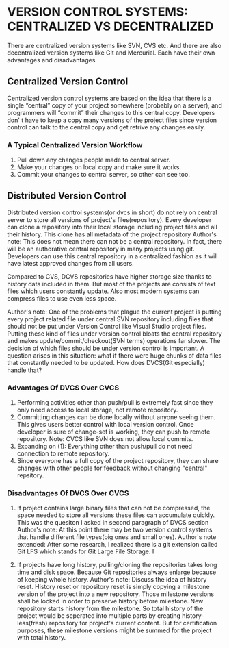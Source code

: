 # VERSION CONTROL SYSTEMS: CENTRALIZED VS DECENTRALIZED

There are centralized version systems like SVN, CVS etc. And there are also
decentralized version systems like Git and Mercurial. Each have their own
advantages and disadvantages.

## Centralized Version Control

Centralized version control systems are based on the idea that there is a
single “central” copy of your project somewhere (probably on a server), and
programmers will “commit” their changes to this central copy. Developers
don' t have to keep a copy many versions of the project files since version
control can talk to the central copy and get retrive any changes easily.

### A Typical Centralized Version Workflow

1. Pull down any changes people made to central server.
2. Make your changes on local copy and make sure it works.
3. Commit your changes to central server, so other can see too.

## Distributed Version Control

Distributed version control systems(or dvcs in short) do not rely on central
server to store all versions of project's files(repository). Every developer
can clone a repository into their local storage including project files and
all their history. This clone has all metadata of the project repository
Author's note: This does not mean there can not be a central repository. In
fact, there will be an authorative central repository in many projects using
git. Developers can use this central repository in a centralized fashion as it
will have latest approved changes from all users.

Compared to CVS, DCVS repositories have higher storage size thanks to history
data included in them. But most of the projects are consists of text files
which users constantly update. Also most modern systems can compress files to
use even less space.

Author's note:  One of the problems that plague the current project is putting
every project related file under central SVN repository including files that
should not be put under Version Control like Visual Studio project files.
Putting these kind of files under version control bloats the central repository
and makes update/commit/checkout(SVN terms) operations far slower. The decision
of which files should be under version control is important. A question
arises in this situation: what if there were huge chunks of data files that
constantly needed to be updated. How does DVCS(Git especially) handle that?

### Advantages Of DVCS Over CVCS

1. Performing activities other than push/pull is extremely fast since they only
   need access to local storage, not remote repository.
2. Committing changes can be done locally without anyone seeing them. This
   gives users better control with local version control. Once developer is
   sure of change-set is working, they can push to remote repository.
   Note: CVCS like SVN does not allow local commits.
3. Expanding on (1): Everything other than push/pull do not need connection to
   remote repository.
4. Since everyone has a full copy of the project repository, they can share
   changes with other people for feedback without changing "central" repsitory.

### Disadvantages Of DVCS Over CVCS

1. If project contains large binary files that can not be compressed, the
   space needed to store all versions these files can accumulate quickly. This
   was the quesiton I asked in second paragraph of DVCS section
   Author's note: At this point there may be two version control systems that
   handle different file types(big ones and small ones).
   Author's note extended: After some research, I realized there is a git
   extension called Git LFS which stands for Git Large File Storage. I


2. If projects have long history, pulling/cloning the repositories takes long
   time and disk space. Because Git repositories always enlarge because of
   keeping whole history.
   Author's note: Discuss the idea of history reset. History reset or
   repository reset is simply copying a milestone version of the project into
   a new repository. Those milestone versions shall be locked in order to
   preserve history before milestone. New repository starts history from the
   milestone. So total history of the project would be seperated into multiple
   parts by creating history-less(fresh) repository for project's current
   content. But for certification purposes, these milestone versions might be
   summed for the project with total history.


